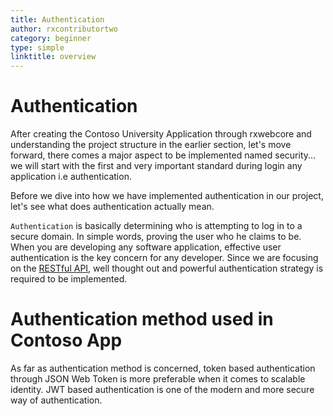 ```yaml
---
title: Authentication
author: rxcontributortwo
category: beginner
type: simple
linktitle: overview
---
```


# Authentication

After creating the Contoso University Application through rxwebcore and understanding the project structure in the earlier section, let's move forward, there comes a major aspect to be implemented named security... we will start with the first and very important standard during login any application i.e authentication.

Before we dive into how we have implemented authentication in our project, let's see what does authentication actually mean.

`Authentication` is basically determining who is attempting to log in to a secure domain. In simple words, proving the user who he claims to be. When you are developing any software application, effective user authentication is the key concern for any developer. Since we are focusing on the <a class="redirect-link" href="https://restfulapi.net/">RESTful API</a>, well thought out and powerful authentication strategy is required to be implemented.

# Authentication method used in Contoso App

As far as authentication method is concerned, token based authentication through JSON Web Token is more preferable when it comes to scalable identity. JWT based authentication is one of the modern and more secure way of authentication. 

